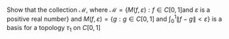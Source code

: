 Show that the collection $`\mathcal{M}`$, where 
$`\mathcal{M}=\{ M( f,\varepsilon ) :f\in C[0,1] \text{and } \varepsilon \text{ is a positive real number} \} `$ 
and 
$` M( f,\varepsilon) = \{ g :g \in C[ 0,1] \text{ and } \int ^{1}_{0} \|f-g\| < \varepsilon \}`$ 
is a basis for a topology $`\tau_1`$ on $`C[0, 1]`$
